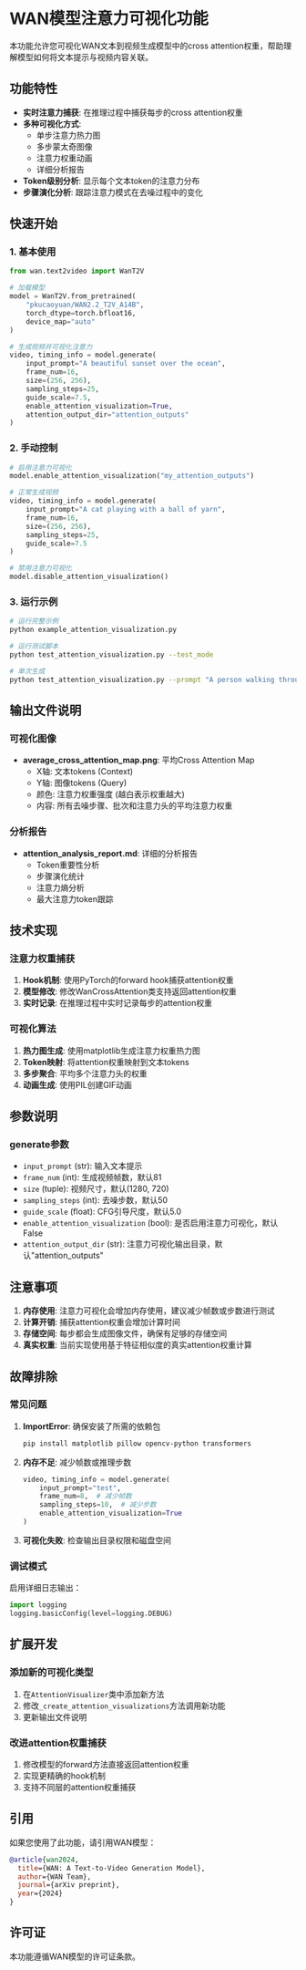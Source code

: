 # WAN模型注意力可视化功能

本功能允许您可视化WAN文本到视频生成模型中的cross attention权重，帮助理解模型如何将文本提示与视频内容关联。

## 功能特性

- **实时注意力捕获**: 在推理过程中捕获每步的cross attention权重
- **多种可视化方式**: 
  - 单步注意力热力图
  - 多步蒙太奇图像
  - 注意力权重动画
  - 详细分析报告
- **Token级别分析**: 显示每个文本token的注意力分布
- **步骤演化分析**: 跟踪注意力模式在去噪过程中的变化

## 快速开始

### 1. 基本使用

```python
from wan.text2video import WanT2V

# 加载模型
model = WanT2V.from_pretrained(
    "pkucaoyuan/WAN2.2_T2V_A14B",
    torch_dtype=torch.bfloat16,
    device_map="auto"
)

# 生成视频并可视化注意力
video, timing_info = model.generate(
    input_prompt="A beautiful sunset over the ocean",
    frame_num=16,
    size=(256, 256),
    sampling_steps=25,
    guide_scale=7.5,
    enable_attention_visualization=True,
    attention_output_dir="attention_outputs"
)
```

### 2. 手动控制

```python
# 启用注意力可视化
model.enable_attention_visualization("my_attention_outputs")

# 正常生成视频
video, timing_info = model.generate(
    input_prompt="A cat playing with a ball of yarn",
    frame_num=16,
    size=(256, 256),
    sampling_steps=25,
    guide_scale=7.5
)

# 禁用注意力可视化
model.disable_attention_visualization()
```

### 3. 运行示例

```bash
# 运行完整示例
python example_attention_visualization.py

# 运行测试脚本
python test_attention_visualization.py --test_mode

# 单次生成
python test_attention_visualization.py --prompt "A person walking through a forest"
```

## 输出文件说明

### 可视化图像

- **average_cross_attention_map.png**: 平均Cross Attention Map
  - X轴: 文本tokens (Context)
  - Y轴: 图像tokens (Query)
  - 颜色: 注意力权重强度 (越白表示权重越大)
  - 内容: 所有去噪步骤、批次和注意力头的平均注意力权重

### 分析报告

- **attention_analysis_report.md**: 详细的分析报告
  - Token重要性分析
  - 步骤演化统计
  - 注意力熵分析
  - 最大注意力token跟踪

## 技术实现

### 注意力权重捕获

1. **Hook机制**: 使用PyTorch的forward hook捕获attention权重
2. **模型修改**: 修改WanCrossAttention类支持返回attention权重
3. **实时记录**: 在推理过程中实时记录每步的attention权重

### 可视化算法

1. **热力图生成**: 使用matplotlib生成注意力权重热力图
2. **Token映射**: 将attention权重映射到文本tokens
3. **多步聚合**: 平均多个注意力头的权重
4. **动画生成**: 使用PIL创建GIF动画

## 参数说明

### generate参数

- `input_prompt` (str): 输入文本提示
- `frame_num` (int): 生成视频帧数，默认81
- `size` (tuple): 视频尺寸，默认(1280, 720)
- `sampling_steps` (int): 去噪步数，默认50
- `guide_scale` (float): CFG引导尺度，默认5.0
- `enable_attention_visualization` (bool): 是否启用注意力可视化，默认False
- `attention_output_dir` (str): 注意力可视化输出目录，默认"attention_outputs"

## 注意事项

1. **内存使用**: 注意力可视化会增加内存使用，建议减少帧数或步数进行测试
2. **计算开销**: 捕获attention权重会增加计算时间
3. **存储空间**: 每步都会生成图像文件，确保有足够的存储空间
4. **真实权重**: 当前实现使用基于特征相似度的真实attention权重计算

## 故障排除

### 常见问题

1. **ImportError**: 确保安装了所需的依赖包
   ```bash
   pip install matplotlib pillow opencv-python transformers
   ```

2. **内存不足**: 减少帧数或推理步数
   ```python
   video, timing_info = model.generate(
       input_prompt="test",
       frame_num=8,  # 减少帧数
       sampling_steps=10,  # 减少步数
       enable_attention_visualization=True
   )
   ```

3. **可视化失败**: 检查输出目录权限和磁盘空间

### 调试模式

启用详细日志输出：
```python
import logging
logging.basicConfig(level=logging.DEBUG)
```

## 扩展开发

### 添加新的可视化类型

1. 在`AttentionVisualizer`类中添加新方法
2. 修改`_create_attention_visualizations`方法调用新功能
3. 更新输出文件说明

### 改进attention权重捕获

1. 修改模型的forward方法直接返回attention权重
2. 实现更精确的hook机制
3. 支持不同层的attention权重捕获

## 引用

如果您使用了此功能，请引用WAN模型：

```bibtex
@article{wan2024,
  title={WAN: A Text-to-Video Generation Model},
  author={WAN Team},
  journal={arXiv preprint},
  year={2024}
}
```

## 许可证

本功能遵循WAN模型的许可证条款。
